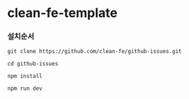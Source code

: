 # clean-fe-template

### 설치순서
```shell
git clone https://github.com/clean-fe/github-issues.git 

cd github-issues

npm install

npm run dev
```
